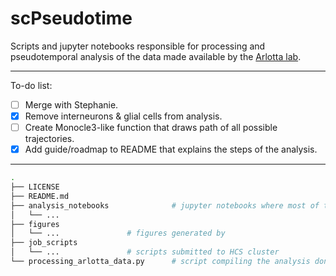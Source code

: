 # scPseudotime
 Scripts and jupyter notebooks responsible for processing and pseudotemporal analysis of the data made available by the [Arlotta lab](https://www.nature.com/articles/s41586-021-03670-5).


---

To-do list:
- [ ] Merge with Stephanie.
- [x] Remove interneurons & glial cells from analysis.  
- [ ] Create Monocle3-like function that draws path of all possible trajectories.
- [x] Add guide/roadmap to README that explains the steps of the analysis.

---

```bash 
.
├── LICENSE
├── README.md
├── analysis_notebooks              # jupyter notebooks where most of the analysis took place
│   └── ...
├── figures
│   └── ...               # figures generated by 
├── job_scripts
│   └── ...               # scripts submitted to HCS cluster
└── processing_arlotta_data.py      # script compiling the analysis done in the notebooks
``` 